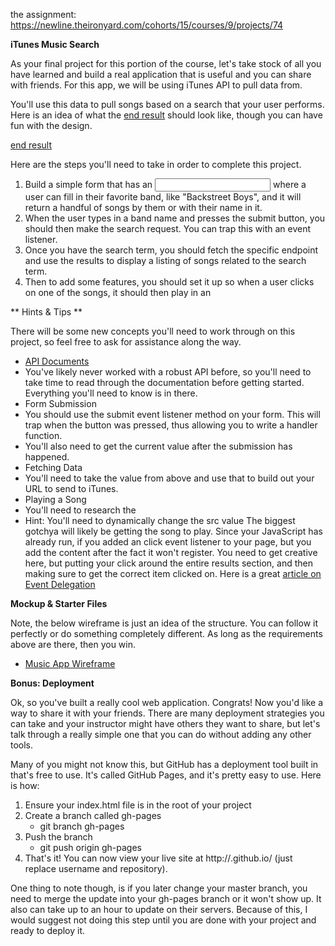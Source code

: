 the assignment: https://newline.theironyard.com/cohorts/15/courses/9/projects/74

**iTunes Music Search**

As your final project for this portion of the course, let's take stock of all you have learned and build a real application that is useful and you can share with friends. For this app, we will be using iTunes API to pull data from.

You'll use this data to pull songs based on a search that your user performs. Here is an idea of what the [end result](https://tiy-learn-content.s3.amazonaws.com/c888498b-musicapp.jpg) should look like, though you can have fun with the design.

<a href="https://tiy-learn-content.s3.amazonaws.com/c888498b-musicapp.jpg" target="_blank">end result</a>

Here are the steps you'll need to take in order to complete this project.

1. Build a simple form that has an <input> where a user can fill in their favorite band, like "Backstreet Boys", and it will return a handful of songs by them or with their name in it.
2. When the user types in a band name and presses the submit button, you should then make the search request. You can trap this with an event listener.
3. Once you have the search term, you should fetch the specific endpoint and use the results to display a listing of songs related to the search term.
4. Then to add some features, you should set it up so when a user clicks on one of the songs, it should then play in an <audio> tag that you've also added to the page (see the mockup).

** Hints & Tips **

There will be some new concepts you'll need to work through on this project, so feel free to ask for assistance along the way.

* [API Documents](https://affiliate.itunes.apple.com/resources/documentation/itunes-store-web-service-search-api/)
 * You've likely never worked with a robust API before, so you'll need to take time to read through the documentation before getting started. Everything you'll need to know is in there.
* Form Submission
 * You should use the submit event listener method on your form. This will trap when the button was pressed, thus allowing you to write a handler function.
 * You'll also need to get the current value after the submission has happened.
* Fetching Data
 * You'll need to take the value from above and use that to build out your URL to send to iTunes.
* Playing a Song
 * You'll need to research the <audio> tag for this part - [docs here](https://developer.mozilla.org/en-US/docs/Web/HTML/Element/audio)
 * Hint: You'll need to dynamically change the src value
The biggest gotchya will likely be getting the song to play. Since your JavaScript has already run, if you added an click event listener to your page, but you add the content after the fact it won't register. You need to get creative here, but putting your click around the entire results section, and then making sure to get the correct item clicked on. Here is a great [article on Event Delegation](https://davidwalsh.name/event-delegate)

**Mockup & Starter Files**

Note, the below wireframe is just an idea of the structure. You can follow it perfectly or do something completely different. As long as the requirements above are there, then you win.

* [Music App Wireframe](https://tiy-learn-content.s3.amazonaws.com/c888498b-musicapp.jpg)

**Bonus: Deployment**

Ok, so you've built a really cool web application. Congrats! Now you'd like a way to share it with your friends. There are many deployment strategies you can take and your instructor might have others they want to share, but let's talk through a really simple one that you can do without adding any other tools.

Many of you might not know this, but GitHub has a deployment tool built in that's free to use. It's called GitHub Pages, and it's pretty easy to use. Here is how:

1. Ensure your index.html file is in the root of your project
2. Create a branch called gh-pages
   * git branch gh-pages
3. Push the branch
   * git push origin gh-pages
4. That's it!
You can now view your live site at http://<username>.github.io/<repository> (just replace username and repository).

One thing to note though, is if you later change your master branch, you need to merge the update into your gh-pages branch or it won't show up. It also can take up to an hour to update on their servers. Because of this, I would suggest not doing this step until you are done with your project and ready to deploy it.
